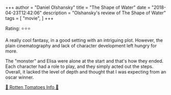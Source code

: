 +++
author = "Daniel Olshansky"
title = "The Shape of Water"
date = "2018-04-23T12:42:06"
description = "Olshansky's review of The Shape of Water"
tags = [
    "movie",
]
+++

Rating: ⭐⭐⭐

A really cool fantasy, in a good setting with an intriguing plot. However, the plain cinematography and lack of character development left hungry for more.

The "monster" and Elisa were alone at the start and that's how they ended. Each character had a role to play, and they simply acted out the steps. Overall, it lacked the level of depth and thought that I was expecting from an oscar winner.

[🍅 Rotten Tomatoes Info 🍅](https://www.rottentomatoes.com//m/the_shape_of_water_2017)